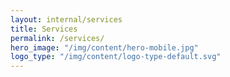 ```yaml
---
layout: internal/services
title: Services
permalink: /services/
hero_image: "/img/content/hero-mobile.jpg"
logo_type: "/img/content/logo-type-default.svg"
---
```


<!--- This child document initializes the page in Jekyll. -->